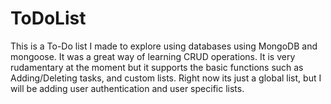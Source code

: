 # ToDoList

This is a To-Do list I made to explore using databases using MongoDB and mongoose. It was a great way of learning CRUD operations. It is very rudamentary at the moment but it supports the basic functions such as Adding/Deleting tasks, and custom lists. Right now its just a global list, but I will be adding user authentication and user specific lists.
